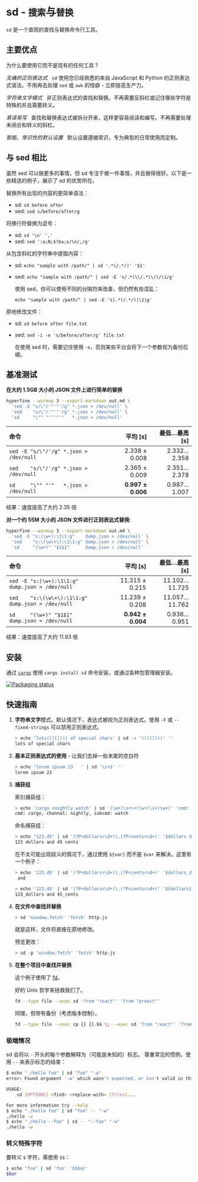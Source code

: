 # sd - `搜索`与`替换`

`sd` 是一个直观的查找与替换命令行工具。

## 主要优点

为什么要使用它而不是现有的任何工具？

*无痛的正则表达式* &nbsp; `sd` 使用您已经熟悉的来自 JavaScript 和 Python 的正则表达式语法。不用再去处理 `sed` 或 `awk` 的怪癖 - 立即提高生产力。

*字符串文字模式* &nbsp; 非正则表达式的查找和替换。不再需要反斜杠或记住哪些字符是特殊的并且需要转义。

*易读易写* &nbsp; 查找和替换表达式被拆分开来，这样更容易阅读和编写。不再需要处理未闭合和转义的斜杠。

*智能、常识性的默认设置* &nbsp; 默认设置遵循常识，专为典型的日常使用而定制。

## 与 sed 相比

虽然 sed 可以做更多的事情，但 sd 专注于做一件事情，并且做得很好。以下是一些精选的例子，展示了 sd 的优势所在。

替换所有出现的内容的更简单语法：
  - sd: `sd before after`
  - sed: `sed s/before/after/g`

将换行符替换为逗号：
  - sd: `sd '\n' ','`
  - sed: `sed ':a;N;$!ba;s/\n/,/g'`

从包含斜杠的字符串中提取内容：
  - sd: `echo "sample with /path/" | sd '.*(/.*/)' '$1'`
  - sed: `echo "sample with /path/" | sed -E 's/.*(\\/.*\\/)/\1/g'`
    
    使用 sed，你可以使用不同的分隔符来改善，但仍然有些混乱：
    
    `echo "sample with /path/" | sed -E 's|.*(/.*/)|\1|g'`

原地修改文件：
  - sd: `sd before after file.txt`
  - sed: `sed -i -e 's/before/after/g' file.txt`
    
    在使用 sed 时，需要记住使用 `-e`，否则某些平台会将下一个参数视为备份后缀。

## 基准测试

**在大约 1.5GB 大小的 JSON 文件上进行简单的替换**

```sh
hyperfine --warmup 3 --export-markdown out.md \
  'sed -E "s/\"/'"'"'/g" *.json > /dev/null' \
  'sed    "s/\"/'"'"'/g" *.json > /dev/null' \
  'sd     "\"" "'"'"'"   *.json > /dev/null'
```

| 命令 | 平均 [s] | 最低…最高 [s] |
|:---|---:|---:|
| `sed -E "s/\"/'/g" *.json > /dev/null` | 2.338 ± 0.008 | 2.332…2.358 |
| `sed    "s/\"/'/g" *.json > /dev/null` | 2.365 ± 0.009 | 2.351…2.378 |
| `sd     "\"" "'"   *.json > /dev/null` | **0.997 ± 0.006** | 0.987…1.007 |

结果：速度提高了大约 2.35 倍

**对一个约 55M 大小的 JSON 文件进行正则表达式替换**:

```sh
hyperfine --warmup 3 --export-markdown out.md \
  'sed -E "s:(\w+):\1\1:g"    dump.json > /dev/null' \
  'sed    "s:\(\w\+\):\1\1:g" dump.json > /dev/null' \
  'sd     "(\w+)" "$1$1"      dump.json > /dev/null'
```

| 命令 | 平均 [s] | 最低…最高 [s] |
|:---|---:|---:|
| `sed -E "s:(\w+):\1\1:g"    dump.json > /dev/null` | 11.315 ± 0.215 | 11.102…11.725 |
| `sed    "s:\(\w\+\):\1\1:g" dump.json > /dev/null` | 11.239 ± 0.208 | 11.057…11.762 |
| `sd     "(\w+)" "$1$1"      dump.json > /dev/null` | **0.942 ± 0.004** | 0.936…0.951 |

结果：速度提高了大约 11.93 倍

## 安装

通过 [`cargo`](https://doc.rust-lang.org/cargo/getting-started/installation.html) 使用 `cargo install sd` 命令安装，或通过各种包管理器安装。

[![Packaging status](https://repology.org/badge/vertical-allrepos/sd-find-replace.svg?exclude_unsupported=1)](https://repology.org/project/sd-find-replace/versions)

## 快速指南

1. **字符串文字**模式。默认情况下，表达式被视为正则表达式。使用 `-F` 或 `--fixed-strings` 可以禁用正则表达式。

   ```sh
   > echo 'lots((([]))) of special chars' | sd -s '((([])))' ''
   lots of special chars
   ```

2. **基本正则表达式的使用** - 让我们去掉一些末尾的空白符

   ```sh
   > echo 'lorem ipsum 23   ' | sd '\s+$' ''
   lorem ipsum 23
   ```

3. **捕获组**

   索引捕获组：

   ```sh
   > echo 'cargo +nightly watch' | sd '(\w+)\s+\+(\w+)\s+(\w+)' 'cmd: $1, channel: $2, subcmd: $3'
   cmd: cargo, channel: nightly, subcmd: watch
   ```

   命名捕获组：

   ```sh
   > echo "123.45" | sd '(?P<dollars>\d+)\.(?P<cents>\d+)' '$dollars dollars and $cents cents'
   123 dollars and 45 cents
   ```

   在不太可能出现歧义的情况下，通过使用 `${var}` 而不是 `$var` 来解决。这里有一个例子：

   ```sh
   > echo '123.45' | sd '(?P<dollars>\d+)\.(?P<cents>\d+)' '$dollars_dollars and $cents_cents'
    and

   > echo '123.45' | sd '(?P<dollars>\d+)\.(?P<cents>\d+)' '${dollars}_dollars and ${cents}_cents'
   123_dollars and 45_cents
   ```

4. **在文件中查找并替换**

   ```sh
   > sd 'window.fetch' 'fetch' http.js
   ```

   就是这样，文件将直接在原地修改。

   预览更改：

   ```sh
   > sd -p 'window.fetch' 'fetch' http.js
   ```

5. **在整个项目中查找并替换**

   这个例子使用了 [fd](https://github.com/sharkdp/fd)。

   好的 Unix 哲学来拯救我们了。

   ```sh
   fd --type file --exec sd 'from "react"' 'from "preact"'
   ```

   同理，但带有备份（考虑版本控制）。

   ```bash
   fd --type file --exec cp {} {}.bk \; --exec sd 'from "react"' 'from "preact"'
   ```

### 极端情况
sd 会将以 `-` 开头的每个参数解释为（可能是未知的）标志。
尊重常见的惯例，使用 `--` 来表示标志的结束：

```bash
$ echo "./hello foo" | sd "foo" "-w"
error: Found argument '-w' which wasn't expected, or isn't valid in this context

USAGE:
    sd [OPTIONS] <find> <replace-with> [files]...

For more information try --help
$ echo "./hello foo" | sd "foo" -- "-w"
./hello -w
$ echo "./hello --foo" | sd -- "--foo" "-w"
./hello -w
```

### 转义特殊字符
要转义 `$` 字符，需使用 `$$`：

```bash
❯ echo "foo" | sd 'foo' '$$bar'
$bar
```




